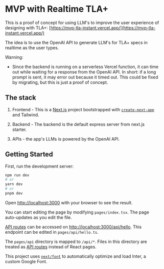 # MVP with Realtime TLA+

This is a proof of concept for using LLM's to improve the user experience of designing with TLA+: [https://mvp-tla-instant.vercel.app/](https://mvp-tla-instant.vercel.app/)

The idea is to use the OpenAI API to generate LLM's for TLA+ specs in realtime as the user types.

Warning:

- Since the backend is running on a serverless Vercel function, it can time out while waiting for a response from the OpenAI API. In short: if a long prompt is sent, it may error out because it timed out. This could be fixed by migrating, but this is just a proof of concept.

## The stack

1. Frontend - This is a [Next.js](https://nextjs.org/) project bootstrapped with [`create-next-app`](https://github.com/vercel/next.js/tree/canary/packages/create-next-app) and Tailwind.

2. Backend - The backend is the default express server from next.js starter.

3. APIs - the app's LLMs is powered by the OpenAI API.

## Getting Started

First, run the development server:

```bash
npm run dev
# or
yarn dev
# or
pnpm dev
```

Open [http://localhost:3000](http://localhost:3000) with your browser to see the result.

You can start editing the page by modifying `pages/index.tsx`. The page auto-updates as you edit the file.

[API routes](https://nextjs.org/docs/api-routes/introduction) can be accessed on [http://localhost:3000/api/hello](http://localhost:3000/api/hello). This endpoint can be edited in `pages/api/hello.ts`.

The `pages/api` directory is mapped to `/api/*`. Files in this directory are treated as [API routes](https://nextjs.org/docs/api-routes/introduction) instead of React pages.

This project uses [`next/font`](https://nextjs.org/docs/basic-features/font-optimization) to automatically optimize and load Inter, a custom Google Font.
